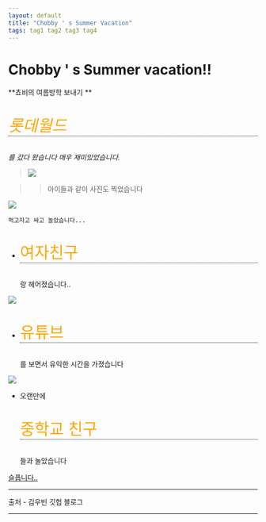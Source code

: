 ```yaml
---
layout: default
title: "Chobby ' s Summer Vacation"
tags: tag1 tag2 tag3 tag4
---
```


# Chobby ' s Summer vacation!!

**쵸비의 여름방학 보내기 **

<style>
    .1 {
        width:100%;
        max-height:100vh;
    }

    .imp {
        color:orange;
        border-bottom:1px dotted black;
        font-weight:2rem;
        font-size:2rem;
    }
</style>

*<p class='imp'>롯데월드</p>를 갔다 왔습니다 매우 재미있었습니다.*


><img class='1' src='https://scontent-icn1-1.xx.fbcdn.net/v/t1.0-9/68331913_1990571991042218_8015157161933930496_n.jpg?_nc_cat=102&_nc_oc=AQmMyvH5RlXEBtvySFh6Y4LbAUzCRYWDhfvGbqkkwbMIAf-gkGBWt8_7F_GWCa2V1g8&_nc_ht=scontent-icn1-1.xx&oh=fbc4311e4572d4765e9fdaa6f56494a0&oe=5E15521D'>


>>아이들과 같이 사진도 찍었습니다


<img class='1' src='http://blogfiles.naver.net/MjAxOTAzMDFfNDUg/MDAxNTUxMzY4ODU1OTk3.6DZyh45bu3l_BN7j6IkBEgcPZWGXbPcIond3cFUw19Eg.xQDZOIEIi_O_wSkD4OmDLPCBeKrNGOKO3dHP5H9aFjYg.JPEG.rlaalswl7533/IMG_6468.JPG'>


`먹고자고 싸고 놀았습니다...`

- <p class='imp'>여자친구</p>랑 헤어졌습니다..

<img class='1' src='http://blogfiles.naver.net/20150206_19/haenasoft_1423202225596yvbTS_PNG/youtube_%C0%AF%C6%A9%BA%EA_2.png'>

- <p class='imp'>유튜브</p>를 보면서 유익한 시간을 가졌습니다

<img src='http://blogfiles.naver.net/20150717_238/jgtalk_1437105069833N1u2e_JPEG/gyO7UCSiP.jpg'>

- 오랜만에 <p class='imp'>중학교 친구</p>들과 놀았습니다

[슬픕니다..](http://naver.com)
***
출처 - 김우빈 깃헙 블로그
***